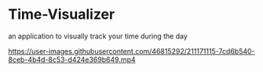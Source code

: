 # Time-Visualizer
an application to visually track your time during the day

https://user-images.githubusercontent.com/46815292/211171115-7cd6b540-8ceb-4b4d-8c53-d424e369b649.mp4

